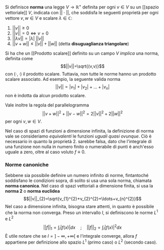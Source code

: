 Si definisce **norma** una legge $V \rightarrow \mathbb{R}^{+}$ definita per ogni $v\in V$ su un [[spazio vettoriale]] $V$, indicata con $||\cdot||$, che soddisfa le seguenti proprietà per ogni vettore $v,w\in V$ e scalare $\lambda\in\mathbb{C}$:
1. $||v||\geq0$
2. $||v||=0 \Leftrightarrow v=0$
3. $||\lambda v||=|\lambda|\;||v||$
4. $||v+w||\leq||v||+||w||$ (detta **disuguaglianza triangolare**)

Si ha che un [[Prodotto scalare]] definito su un campo $V$ *implica* una norma, definita come
$$||v||=\sqrt{(v,v)}$$
con $(\cdot,\cdot)$ il prodotto scalare. Tuttavia, non tutte le norme hanno un prodotto scalare associato. Ad esempio, la seguente valida norma
$$||v||=|v_{1}|+|v_{2}|+\ldots+|v_{n}|$$
non è indotta da alcun prodotto scalare.

Vale inoltre la regola del parallelogramma
$$||v+w||^{2}+||v-w||^{2}=2||v||^{2}+2||w||^{2}$$
per ogni $v,w\in V$.

Nel caso di spazi di funzioni a dimensione infinita, la definizione di norma vale se consideriamo *equivalenti* le funzioni *uguali quasi ovunque*. Ciò è necessario in quanto la proprietà 2. sarebbe falsa, dato che l'integrale di una funzione non nulla in numero finito o numerabile di punti è anch'esso uguale a zero, oltre al caso voluto $f\equiv0$.
### Norme canoniche
Sebbene sia possibile definire un numero infinito di norme, fintantoché soddisfano le condizioni sopra, di solito si usa una sola norma, chiamata **norma canonica**. Nel caso di spazi vettoriali a dimensione finita, si usa la **norma 2** o **norma euclidea**
$$||v||_{2}=\sqrt{v_{1}^{2}+v_{2}^{2}+\ldots+v_{n}^{2}}$$
Nel caso a dimensione infinita, bisogna stare attenti, in quanto è possibile che la norma non converga. Preso un intervallo $I$, si definiscono le norme $L^{1}$ e $L^{2}$
$$||f||_{1}=\int_{I}|f(x)|dx\quad;\quad ||f||_{2}=\int_{I}|f(x)|^{2}dx$$
È utile notare che se $I=]-\infty,+\infty[$ e l'integrale converge, allora $f$ appartiene per definizione allo spazio $L^{1}$ (primo caso) o $L^{2}$ (secondo caso).